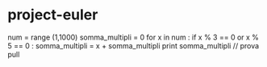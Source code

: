 # project-euler
num = range (1,1000)
somma_multipli = 0
for x in num :
 if x % 3 == 0 or x % 5 == 0 :
   somma_multipli = x + somma_multipli
print somma_multipli
// prova pull
